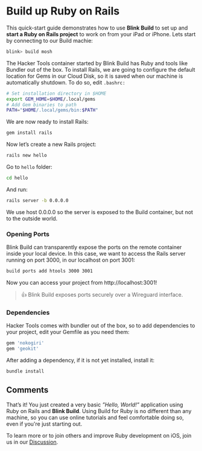 # Build up Ruby on Rails

This quick-start guide demonstrates how to use **Blink Build** to set up and **start a Ruby on Rails project** to work on from your iPad or iPhone. Lets start by connecting to our Build machie:

```bash
blink> build mosh
```

The Hacker Tools container started by Blink Build has Ruby and tools like Bundler out of the box. To install Rails, we are going to configure the default location for Gems in our Cloud Disk, so it is saved when our machine is automatically shutdown. To do so, edit `.bashrc:`

```bash
# Set installation directory in $HOME
export GEM_HOME=$HOME/.local/gems
# Add Gem binaries to path
PATH="$HOME/.local/gems/bin:$PATH"
```

We are now ready to install Rails:

```bash
gem install rails
```

Now let’s create a new Rails project:

```bash
rails new hello
```

Go to `hello` folder:

```bash
cd hello
```

And run:

```bash
rails server -b 0.0.0.0
```

We use host 0.0.0.0 so the server is exposed to the Build container, but not to the outside world.

### Opening Ports

Blink Build can transparently expose the ports on the remote container inside your local device. In this case, we want to access the Rails server running on port 3000, in our localhost on port 3001:

```bash
build ports add htools 3000 3001
```

Now you can access your project from http://localhost:3001!

> 👍 Blink Build exposes ports securely over a Wireguard interface.

### Dependencies

Hacker Tools comes with bundler out of the box, so to add dependencies to your project, edit your Gemfile as you need them:

```bash
gem 'nokogiri'
gem 'geokit'
```

After adding a dependency, if it is not yet installed, install it:

```bash
bundle install
```

## Comments

That’s it! You just created a very basic *”Hello, World!”* application using Ruby on Rails and **Blink Build**. Using Build for Ruby is no different than any machine, so you can use online tutorials and feel comfortable doing so, even if you're just starting out.

To learn more or to join others and improve Ruby development on iOS, join us in our [Discussion](https://github.com/blinksh/blink/discussions/1733).
